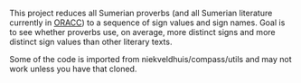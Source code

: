 This project reduces all Sumerian proverbs (and all Sumerian literature currently in [ORACC](http://oracc.org)) to a sequence of sign values and sign names. Goal is to see whether proverbs use, on average, more distinct signs and more distinct sign values than other literary texts.

Some of the code is imported from niekveldhuis/compass/utils and may not work unless you have that cloned.

